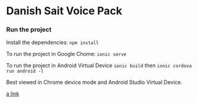 # Danish Sait Voice Pack

### Run the project
Install the dependencies:
`npm install`

To run the project in Google Chome:
`ionic serve`

To run the project in Android Virtual Device
`ionic build` then
`ionic cordova run android -l`

Best viewed in Chrome device mode and Android Studio Virtual Device.

[a link](https://drive.google.com/file/d/1btZq_mVJcTINf_IVzmbA_xhWPskO4QmW/view?usp=sharing)
